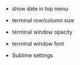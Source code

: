 * show date in top menu

* terminal row/column size
* terminal window opacity
* terminal window font

* Sublime settings